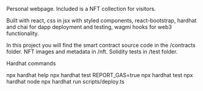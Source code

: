 Personal webpage. Included is a NFT collection for visitors.

Built with react, css in jsx with styled components, react-bootstrap, hardhat and chai for dapp deployment and testing, wagmi hooks for web3 functionality.

In this project you will find the smart contract source code in the /contracts folder. NFT images and metadata in /nft. Solidity tests in /test folder.

Hardhat commands

npx hardhat help npx hardhat test REPORT_GAS=true npx hardhat test npx hardhat node npx hardhat run scripts/deploy.ts
